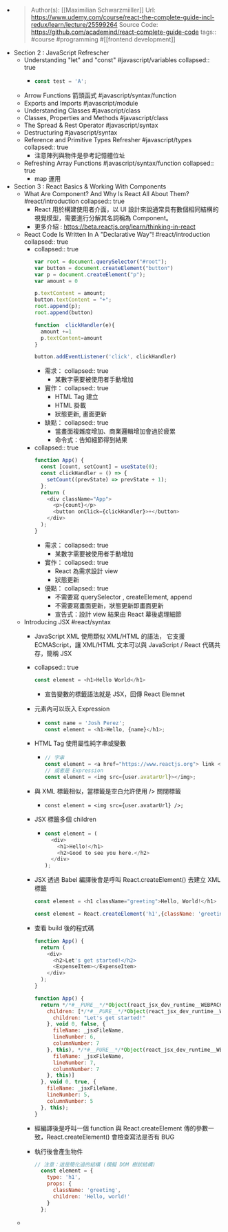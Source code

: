 - > Author(s): [[Maximilian Schwarzmiiller]]
  > Url: https://www.udemy.com/course/react-the-complete-guide-incl-redux/learn/lecture/25599264
  > Source Code: https://github.com/academind/react-complete-guide-code
  > tags:: #course #programming #[[frontend development]]
- Section 2 : JavaScript Refrescher
	- Understanding "let" and "const" #javascript/variables
	  collapsed:: true
		- ```js
		  const test = 'A';
		  ```
	- Arrow Functions 箭頭函式 #javascript/syntax/function
	- Exports and Imports #javascript/module
	- Understanding Classes #javascript/class
	- Classes, Properties and Methods #javascript/class
	- The Spread & Rest Operator #javascript/syntax
	- Destructuring #javascript/syntax
	- Reference and Primitive Types Refresher #javascript/types
	  collapsed:: true
		- 注意陣列與物件是參考記憶體位址
	- Refreshing Array Functions #javascript/syntax/function
	  collapsed:: true
		- map 運用
- Section 3 : React Basics & Working With Components
	- What Are Component? And Why Is React All About Them? #react/introduction
	  collapsed:: true
		- React 用於構建使用者介面，以 UI 設計來說通常具有數個相同結構的視覺模型，需要進行分解其名詞稱為 Component。
		- 更多介紹 : https://beta.reactjs.org/learn/thinking-in-react
	- React Code Is Written In A "Declarative Way"! #react/introduction
	  collapsed:: true
		- collapsed:: true
		  ```js
		  var root = document.querySelector("#root");
		  var button = document.createElement("button")
		  var p = document.createElement("p");
		  var amount = 0 
		  
		  p.textContent = amount;
		  button.textContent = "+";
		  root.append(p);
		  root.append(button)
		  
		  function  clickHandler(e){
		    amount +=1
		    p.textContent=amount
		  }
		  
		  button.addEventListener('click', clickHandler)
		  ```
			- 需求：
			  collapsed:: true
				- 某數字需要被使用者手動增加
			- 實作：
			  collapsed:: true
				- HTML Tag 建立
				- HTML 掛載
				- 狀態更新, 畫面更新
			- 缺點：
			  collapsed:: true
				- 當畫面複雜度增加、商業邏輯增加會過於疲累
				- 命令式：告知細節得到結果
		- collapsed:: true
		  ```js
		  function App() {
		    const [count, setCount] = useState(0);
		    const clickHandler = () => {
		      setCount((prevState) => prevState + 1);
		    };
		    return (
		      <div className="App">
		        <p>{count}</p>
		        <button onClick={clickHandler}>+</button>
		      </div>
		    );
		  }
		  ```
			- 需求：
			  collapsed:: true
				- 某數字需要被使用者手動增加
			- 實作：
			  collapsed:: true
				- React 為需求設計 view
				- 狀態更新
			- 優點：
			  collapsed:: true
				- 不需要寫 querySelector ,  createElement, append
				- 不需要寫畫面更新，狀態更新即畫面更新
				- 宣告式：設計 view 結果由 React 幕後處理細節
	- Introducing JSX #react/syntax
		- JavaScript XML 使用類似 XML/HTML 的語法， 它支援 ECMAScript，讓 XML/HTML 文本可以與 JavaScript / React 代碼共存，簡稱 JSX
		- collapsed:: true
		  ```js
		  const element = <h1>Hello World</h1>
		  ```
			- 宣告變數的標籤語法就是 JSX，回傳 React Elemnet
		- 元素內可以崁入 Expression
			- ```js
			  const name = 'Josh Perez';
			  const element = <h1>Hello, {name}</h1>;
			  ```
		- HTML Tag 使用屬性純字串或變數
			- ```js
			  // 字串
			  const element = <a href="https://www.reactjs.org"> link </a>;
			  // 或者是 Expression
			  const element = <img src={user.avatarUrl}></img>;
			  ```
		- 與 XML 標籤相似，當標籤是空白允許使用 /> 關閉標籤
			- ```
			  const element = <img src={user.avatarUrl} />;
			  ```
		- JSX 標籤多個 children
			- ```js
			  const element = (
			    <div>
			      <h1>Hello!</h1>
			      <h2>Good to see you here.</h2>
			    </div>
			  );
			  ```
		- JSX 透過 Babel 編譯後會是呼叫 React.createElement() 去建立 XML 標籤
		  
		  ```js
		  const element = <h1 className="greeting">Hello, World!</h1>
		  ```
		  
		  ```js
		  const element = React.createElement('h1',{className: 'greeting'},'Hello, World!');
		  ```
		- 查看 build 後的程式碼
		  
		  ```js
		  function App() {
		    return (
		      <div>
		        <h2>Let's get started!</h2>
		        <ExpenseItem></ExpenseItem>
		      </div>
		    );
		  }
		  ```
		  
		  ```js
		  function App() {
		    return */*#__PURE__*/*Object(react_jsx_dev_runtime__WEBPACK_IMPORTED_MODULE_1__["jsxDEV"])("div", {
		      children: [*/*#__PURE__*/*Object(react_jsx_dev_runtime__WEBPACK_IMPORTED_MODULE_1__["jsxDEV"])("h2", {
		        children: "Let's get started!"
		      }, void 0, false, {
		        fileName: _jsxFileName,
		        lineNumber: 6,
		        columnNumber: 7
		      }, this), */*#__PURE__*/*Object(react_jsx_dev_runtime__WEBPACK_IMPORTED_MODULE_1__["jsxDEV"])(_components_ExpenseItem__WEBPACK_IMPORTED_MODULE_0__["default"], {}, void 0, false, {
		        fileName: _jsxFileName,
		        lineNumber: 7,
		        columnNumber: 7
		      }, this)]
		    }, void 0, true, {
		      fileName: _jsxFileName,
		      lineNumber: 5,
		      columnNumber: 5
		    }, this);
		  }
		  ```
		- 經編譯後是呼叫一個 function 與 React.createElement 傳的參數一致，React.createElement() 會檢查寫法是否有 BUG
		- 執行後會產生物件
		  
		  ```js
		  // 注意：這是簡化過的結構 (模擬 DOM 樹狀結構)
		    const element = {
		      type: 'h1',
		      props: {
		        className: 'greeting',
		        children: 'Hello, world!'
		      }
		    };
		  ```
	-